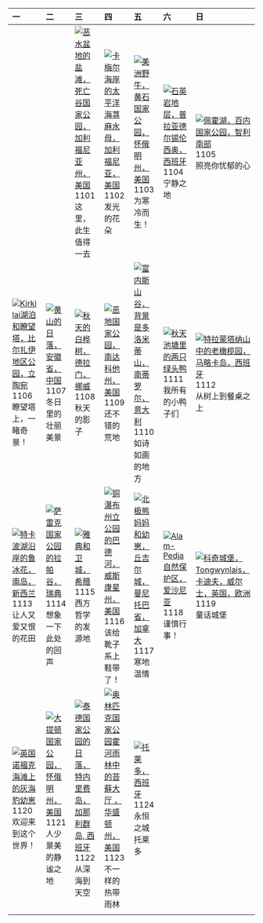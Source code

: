 | 一                                                                                                                                                                                                         | 二                                                                                                                                                                                                | 三                                                                                                                                                                                                          | 四                                                                                                                                                                                                     | 五                                                                                                                                                                                                 | 六                                                                                                                                                                                           | 日                                                                                                                                                                                                |
|:----------------------------------------------------------------------------------------------------------------------------------------------------------------------------------------------------------|:-------------------------------------------------------------------------------------------------------------------------------------------------------------------------------------------------|:-----------------------------------------------------------------------------------------------------------------------------------------------------------------------------------------------------------|:------------------------------------------------------------------------------------------------------------------------------------------------------------------------------------------------------|:--------------------------------------------------------------------------------------------------------------------------------------------------------------------------------------------------|:--------------------------------------------------------------------------------------------------------------------------------------------------------------------------------------------|:-------------------------------------------------------------------------------------------------------------------------------------------------------------------------------------------------|
|                                                                                                                                                                                                           |                                                                                                                                                                                                  | [![](https://www.bing.com/th?id=OHR.DeathValleySalt_ZH-CN8438207719_320x240.jpg '恶水盆地的盐滩，死亡谷国家公园，加利福尼亚州，美国')](https://www.bing.com/th?id=OHR.DeathValleySalt_ZH-CN8438207719_UHD.jpg)<br>1101<br>这里，此生值得一去 | [![](https://www.bing.com/th?id=OHR.SeaNettles_ZH-CN1735729435_320x240.jpg '卡梅尔海岸的太平洋海荨麻水母，加利福尼亚，美国')](https://www.bing.com/th?id=OHR.SeaNettles_ZH-CN1735729435_UHD.jpg)<br>1102<br>发光的花朵            | [![](https://www.bing.com/th?id=OHR.BisonSnow_ZH-CN2483472629_320x240.jpg '美洲野牛，黄石国家公园，怀俄明州，美国')](https://www.bing.com/th?id=OHR.BisonSnow_ZH-CN2483472629_UHD.jpg)<br>1103<br>为寒冷而生！             | [![](https://www.bing.com/th?id=OHR.SilencioSpain_ZH-CN2955614478_320x240.jpg '石英岩地层，普拉亚德尔锡伦西奥，西班牙')](https://www.bing.com/th?id=OHR.SilencioSpain_ZH-CN2955614478_UHD.jpg)<br>1104<br>宁静之地 | [![](https://www.bing.com/th?id=OHR.LagoPehoe_ZH-CN3367356273_320x240.jpg '佩霍湖，百内国家公园，智利南部')](https://www.bing.com/th?id=OHR.LagoPehoe_ZH-CN3367356273_UHD.jpg)<br>1105<br>照亮你忧郁的心               |
| [![](https://www.bing.com/th?id=OHR.KirkilaiTower_ZH-CN4058404632_320x240.jpg 'Kirkilai湖泊和瞭望塔，比尔扎伊地区公园，立陶宛')](https://www.bing.com/th?id=OHR.KirkilaiTower_ZH-CN4058404632_UHD.jpg)<br>1106<br>瞭望塔上，一睹奇景！ | [![](https://www.bing.com/th?id=OHR.LiDong2023_ZH-CN5089092069_320x240.jpg '黄山的日落，安徽省，中国')](https://www.bing.com/th?id=OHR.LiDong2023_ZH-CN5089092069_UHD.jpg)<br>1107<br>冬日里的壮丽美景               | [![](https://www.bing.com/th?id=OHR.NorwayBirch_ZH-CN5482311438_320x240.jpg '秋天的白桦树，德拉门，挪威')](https://www.bing.com/th?id=OHR.NorwayBirch_ZH-CN5482311438_UHD.jpg)<br>1108<br>秋天的影子                         | [![](https://www.bing.com/th?id=OHR.BadlandsSunrise_ZH-CN5906162228_320x240.jpg '恶地国家公园，南达科他州，美国')](https://www.bing.com/th?id=OHR.BadlandsSunrise_ZH-CN5906162228_UHD.jpg)<br>1109<br>还不错的荒地         | [![](https://www.bing.com/th?id=OHR.ValDiFunes_ZH-CN2080915930_320x240.jpg '富内斯山谷，背景是多洛米蒂山，南蒂罗尔，意大利')](https://www.bing.com/th?id=OHR.ValDiFunes_ZH-CN2080915930_UHD.jpg)<br>1110<br>如诗如画的地方      | [![](https://www.bing.com/th?id=OHR.MallarDucks_ZH-CN7422818269_320x240.jpg '秋天池塘里的两只绿头鸭')](https://www.bing.com/th?id=OHR.MallarDucks_ZH-CN7422818269_UHD.jpg)<br>1111<br>我所有的小鸭子们         | [![](https://www.bing.com/th?id=OHR.OliveOrchard_ZH-CN8198989130_320x240.jpg '特拉蒙塔纳山中的老橄榄园，马略卡岛，西班牙')](https://www.bing.com/th?id=OHR.OliveOrchard_ZH-CN8198989130_UHD.jpg)<br>1112<br>从树上到餐桌之上  |
| [![](https://www.bing.com/th?id=OHR.RussellLupines_ZH-CN8552113285_320x240.jpg '特卡波湖沿岸的鲁冰花，南岛，新西兰')](https://www.bing.com/th?id=OHR.RussellLupines_ZH-CN8552113285_UHD.jpg)<br>1113<br>让人又爱又恨的花田          | [![](https://www.bing.com/th?id=OHR.SarekSweden_ZH-CN9728518595_320x240.jpg '萨雷克国家公园的拉帕谷，瑞典')](https://www.bing.com/th?id=OHR.SarekSweden_ZH-CN9728518595_UHD.jpg)<br>1114<br>想象一下此处的回声          | [![](https://www.bing.com/th?id=OHR.AthensAcropolis_ZH-CN9942357439_320x240.jpg '雅典和卫城，希腊')](https://www.bing.com/th?id=OHR.AthensAcropolis_ZH-CN9942357439_UHD.jpg)<br>1115<br>西方哲学的发源地                   | [![](https://www.bing.com/th?id=OHR.BadRiver_ZH-CN0416550169_320x240.jpg '铜瀑布州立公园的巴德河，威斯康星州，美国')](https://www.bing.com/th?id=OHR.BadRiver_ZH-CN0416550169_UHD.jpg)<br>1116<br>该给靴子系上鞋带了！              | [![](https://www.bing.com/th?id=OHR.MilsePolarBear_ZH-CN0567475122_320x240.jpg '北极熊妈妈和幼崽，丘吉尔城，曼尼托巴省，加拿大')](https://www.bing.com/th?id=OHR.MilsePolarBear_ZH-CN0567475122_UHD.jpg)<br>1117<br>寒地温情 | [![](https://www.bing.com/th?id=OHR.FrozenBog_ZH-CN0712859386_320x240.jpg 'Alam-Pedja自然保护区，爱沙尼亚')](https://www.bing.com/th?id=OHR.FrozenBog_ZH-CN0712859386_UHD.jpg)<br>1118<br>谨慎行事！       | [![](https://www.bing.com/th?id=OHR.CastleCoch_ZH-CN0917284602_320x240.jpg '科奇城堡，Tongwynlais，卡迪夫，威尔士，英国，欧洲')](https://www.bing.com/th?id=OHR.CastleCoch_ZH-CN0917284602_UHD.jpg)<br>1119<br>童话城堡 |
| [![](https://www.bing.com/th?id=OHR.HelloSeal_ZH-CN1064568368_320x240.jpg '英国诺福克海滩上的灰海豹幼崽')](https://www.bing.com/th?id=OHR.HelloSeal_ZH-CN1064568368_UHD.jpg)<br>1120<br>欢迎来到这个世界！                       | [![](https://www.bing.com/th?id=OHR.SnakeRiverTeton_ZH-CN1213535303_320x240.jpg '大提顿国家公园，怀俄明州，美国')](https://www.bing.com/th?id=OHR.SnakeRiverTeton_ZH-CN1213535303_UHD.jpg)<br>1121<br>人少景美的静谧之地 | [![](https://www.bing.com/th?id=OHR.TeideNational_ZH-CN1367200520_320x240.jpg '泰德国家公园的日落，特内里费岛，加那利群岛, 西班牙')](https://www.bing.com/th?id=OHR.TeideNational_ZH-CN1367200520_UHD.jpg)<br>1122<br>从深海到天空       | [![](https://www.bing.com/th?id=OHR.HallofMosses_ZH-CN1565129809_320x240.jpg '奥林匹克国家公园霍河雨林中的苔藓大厅 ，华盛顿州，美国')](https://www.bing.com/th?id=OHR.HallofMosses_ZH-CN1565129809_UHD.jpg)<br>1123<br>不一样的热带雨林 | [![](https://www.bing.com/th?id=OHR.TajoRiver_ZH-CN1752559204_320x240.jpg '托莱多，西班牙')](https://www.bing.com/th?id=OHR.TajoRiver_ZH-CN1752559204_UHD.jpg)<br>1124<br>永恒之城托莱多                        |                                                                                                                                                                                             |                                                                                                                                                                                                  |
|                                                                                                                                                                                                           |                                                                                                                                                                                                  |                                                                                                                                                                                                            |                                                                                                                                                                                                       |                                                                                                                                                                                                   |                                                                                                                                                                                             |                                                                                                                                                                                                  |